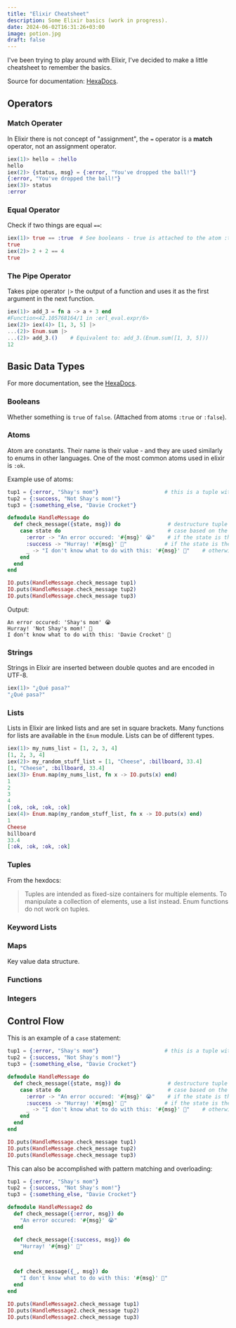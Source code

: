 ```yaml
---
title: "Elixir Cheatsheet"
description: Some Elixir basics (work in progress).
date: 2024-06-02T16:31:26+03:00
image: potion.jpg
draft: false
---
```


I've been trying to play around with Elixir, I've decided to make a little cheatsheet to remember the basics.

Source for documentation: [HexaDocs](https://hexdocs.pm/elixir/1.12/Kernel.html).

## Operators

### Match Operater

In Elixir there is not concept of "assignment", the `=` operator is a **match** operator, not an assignment operator.

```elixir
iex(1)> hello = :hello
hello
iex(2)> {status, msg} = {:error, "You've dropped the ball!"}
{:error, "You've dropped the ball!"}
iex(3)> status
:error
```

### Equal Operator

Check if two things are equal `==`:

```elixir
iex(1)> true == :true  # See booleans - true is attached to the atom :true
true
iex(2)> 2 + 2 == 4
true
```

### The Pipe Operator

Takes pipe operator `|>` the output of a function and uses it as the first argument in the next function.

```elixir
iex(1)> add_3 = fn a -> a + 3 end
#Function<42.105768164/1 in :erl_eval.expr/6>
iex(2)> iex(4)> [1, 3, 5] |>
...(2)> Enum.sum |>
...(2)> add_3.()    # Equivalent to: add_3.(Enum.sum([1, 3, 5]))
12
```

## Basic Data Types

For more documentation, see the [HexaDocs](https://hexdocs.pm/elixir/1.12/Kernel.html).

### Booleans

Whether something is `true` of `false`. (Attached from atoms `:true` or `:false`).

### Atoms

Atom are constants. Their name is their value - and they are used similarly to enums in other languages. One of the most common atoms used in elixir is `:ok`.

Example use of atoms:

```elixir
tup1 = {:error, "Shay's mom"}                     # this is a tuple with an atom and a string in it.
tup2 = {:success, "Not Shay's mom!"}
tup3 = {:something_else, "Davie Crocket"}

defmodule HandleMessage do
  def check_message({state, msg}) do               # destructure tuple with pattern matching
    case state do                                  # case based on the state atom
      :error -> "An error occured: '#{msg}' 😭"    # if the state is the :error atom -> do this.
      :success -> "Hurray! '#{msg}' 🎉"            # if the state is the :success atom -> do this.
      _ -> "I don't know what to do with this: '#{msg}' 🤷"    # otherwise -> do this.
    end
  end
end

IO.puts(HandleMessage.check_message tup1)
IO.puts(HandleMessage.check_message tup2)
IO.puts(HandleMessage.check_message tup3)
```

Output:

```
An error occured: 'Shay's mom' 😭
Hurray! 'Not Shay's mom!' 🎉
I don't know what to do with this: 'Davie Crocket' 🤷
```

### Strings

Strings in Elixir are inserted between double quotes and are encoded in UTF-8.

```elixir
iex(1)> "¿Qué pasa?"
"¿Qué pasa?"
```

### Lists

Lists in Elixir are linked lists and are set in square brackets. Many functions for lists are available in the `Enum` module. Lists can be of different types.

```elixir
iex(1)> my_nums_list = [1, 2, 3, 4]
[1, 2, 3, 4]
iex(2)> my_random_stuff_list = [1, "Cheese", :billboard, 33.4]
[1, "Cheese", :billboard, 33.4]
iex(3)> Enum.map(my_nums_list, fn x -> IO.puts(x) end)
1
2
3
4
[:ok, :ok, :ok, :ok]
iex(4)> Enum.map(my_random_stuff_list, fn x -> IO.puts(x) end)
1
Cheese
billboard
33.4
[:ok, :ok, :ok, :ok]
```

### Tuples

From the hexdocs:

> Tuples are intended as fixed-size containers for multiple elements. To manipulate a collection of elements, use a list instead. Enum functions do not work on tuples.

### Keyword Lists

### Maps

Key value data structure.

### Functions

### Integers

## Control Flow

This is an example of a `case` statement:

```elixir
tup1 = {:error, "Shay's mom"}                     # this is a tuple with an atom and a string in it.
tup2 = {:success, "Not Shay's mom!"}
tup3 = {:something_else, "Davie Crocket"}

defmodule HandleMessage do
  def check_message({state, msg}) do               # destructure tuple with pattern matching
    case state do                                  # case based on the state atom
      :error -> "An error occured: '#{msg}' 😭"    # if the state is the :error atom -> do this.
      :success -> "Hurray! '#{msg}' 🎉"            # if the state is the :success atom -> do this.
      _ -> "I don't know what to do with this: '#{msg}' 🤷"    # otherwise -> do this.
    end
  end
end

IO.puts(HandleMessage.check_message tup1)
IO.puts(HandleMessage.check_message tup2)
IO.puts(HandleMessage.check_message tup3)
```

This can also be accomplished with pattern matching and overloading:

```elixir
tup1 = {:error, "Shay's mom"}
tup2 = {:success, "Not Shay's mom!"}
tup3 = {:something_else, "Davie Crocket"}

defmodule HandleMessage2 do
  def check_message({:error, msg}) do
    "An error occured: '#{msg}' 😭"
  end

  def check_message({:success, msg}) do
    "Hurray! '#{msg}' 🎉"
  end


  def check_message({_, msg}) do
    "I don't know what to do with this: '#{msg}' 🤷"
  end
end

IO.puts(HandleMessage2.check_message tup1)
IO.puts(HandleMessage2.check_message tup2)
IO.puts(HandleMessage2.check_message tup3)
```
